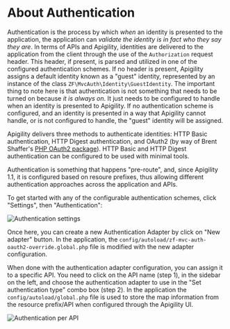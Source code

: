 About Authentication
====================

Authentication is the process by which *when* an identity is presented to the application, the
application can *validate the identity is in fact who they say they are*.  In terms of APIs and
Apigility, identities are delivered to the application from the client through the use of the
`Authorization` request header.  This header, if present, is parsed and utilized in one of the
configured authentication schemes.  If no header is present, Apigility assigns a default identity
known as a "guest" identity, represented by an instance of the class `ZF\MvcAuth\Identity\GuestIdentity`.
The important thing to note here is that authentication is not something that needs to be turned
on because *it is always on*. It just needs to be configured to handle when an identity is
presented to Apigility. If no authentication scheme is configured, and an identity
is presented in a way that Apigility cannot handle, or is not configured to handle, the "guest"
identity will be assigned.

Apigility delivers three methods to authenticate identities: HTTP Basic authentication, HTTP Digest
authentication, and OAuth2 (by way of Brent Shaffer's [PHP OAuth2
package](https://github.com/bshaffer/oauth2-server-php)).  HTTP Basic and HTTP Digest
authentication can be configured to be used with minimal tools.

Authentication is something that happens "pre-route", and, since Apigility 1.1, it is configured
based on resoure prefixes, thus allowing different authentication approaches across the
application and APIs.

To get started with any of the configurable authentication schemes, click "Settings", then
"Authentication":

![Authentication settings](/asset/apigility-documentation/img/auth-authentication-settings.jpg)

Once here, you can create a new Authentication Adapter by click on "New adapter" button. In the
application, the `config/autoload/zf-mvc-auth-oauth2-override.global.php` file is modified with
the new adapter configuration.

When done with the authentication adapter configuration, you can assign it to a specific API.
You need to click on the API name (step 1), in the sidebar on the left, and choose the authentication
adapter to use in the "Set authentication type" combo box (step 2).  In the application the
`config/autoload/global.php` file is used to store the map information from the resource prefix/API when configured
through the Apigility UI.

![Authentication per API](/asset/apigility-documentation/img/auth-authentication-per-api.jpg)
